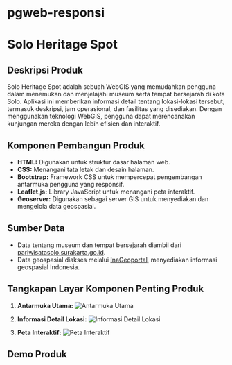 # pgweb-responsi

# Solo Heritage Spot

## Deskripsi Produk

Solo Heritage Spot adalah sebuah  WebGIS yang memudahkan pengguna dalam menemukan dan menjelajahi museum serta tempat bersejarah di kota Solo. Aplikasi ini memberikan informasi detail tentang lokasi-lokasi tersebut, termasuk deskripsi, jam operasional, dan fasilitas yang disediakan. Dengan menggunakan teknologi WebGIS, pengguna dapat merencanakan kunjungan mereka dengan lebih efisien dan interaktif.

## Komponen Pembangun Produk

- **HTML:** Digunakan untuk struktur dasar halaman web.
- **CSS:** Menangani tata letak dan desain halaman.
- **Bootstrap:** Framework CSS untuk mempercepat pengembangan antarmuka pengguna yang responsif.
- **Leaflet.js:** Library JavaScript untuk menangani peta interaktif.
- **Geoserver:** Digunakan sebagai server GIS untuk menyediakan dan mengelola data geospasial.

## Sumber Data

- Data tentang museum dan tempat bersejarah diambil dari [pariwisatasolo.surakarta.go.id](https://pariwisatasolo.surakarta.go.id/).
- Data geospasial diakses melalui [InaGeoportal](https://www.inageoportal.id/), menyediakan informasi geospasial Indonesia.

## Tangkapan Layar Komponen Penting Produk

1. **Antarmuka Utama:**
   ![Antarmuka Utama](screenshots/main_interface.png)

2. **Informasi Detail Lokasi:**
   ![Informasi Detail Lokasi](screenshots/location_details.png)

3. **Peta Interaktif:**
   ![Peta Interaktif](screenshots/interactive_map.png)

## Demo Produk



